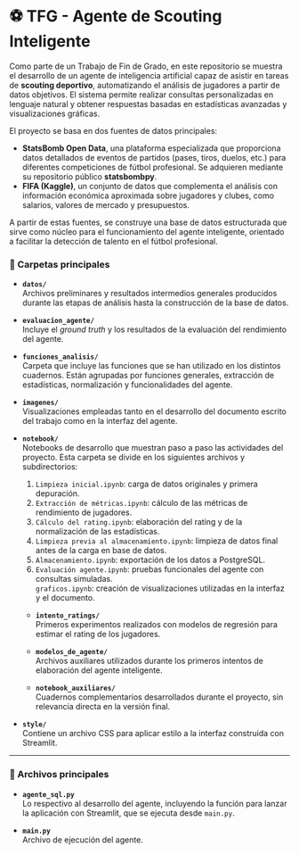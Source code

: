 # ⚽ TFG - Agente de Scouting Inteligente
Como parte de un Trabajo de Fin de Grado, en este repositorio se muestra el desarrollo de un agente de inteligencia artificial capaz de asistir en tareas de **scouting deportivo**, automatizando el análisis de jugadores a partir de datos objetivos. El sistema permite realizar consultas personalizadas en lenguaje natural y obtener respuestas basadas en estadísticas avanzadas y visualizaciones gráficas.

El proyecto se basa en dos fuentes de datos principales:

- **StatsBomb Open Data**, una plataforma especializada que proporciona datos detallados de eventos de partidos (pases, tiros, duelos, etc.) para diferentes competiciones de fútbol profesional. Se adquieren mediante su repositorio público **statsbombpy**.
- **FIFA (Kaggle)**, un conjunto de datos que complementa el análisis con información económica aproximada sobre jugadores y clubes, como salarios, valores de mercado y presupuestos.

A partir de estas fuentes, se construye una base de datos estructurada que sirve como núcleo para el funcionamiento del agente inteligente, orientado a facilitar la detección de talento en el fútbol profesional.

### 📁 Carpetas principales

- **`datos/`**  
  Archivos preliminares y resultados intermedios generales producidos durante las etapas de análisis hasta la construcción de la base de datos.

- **`evaluacion_agente/`**  
  Incluye el *ground truth* y los resultados de la evaluación del rendimiento del agente.

- **`funciones_analisis/`**  
  Carpeta que incluye las funciones que se han utilizado en los distintos cuadernos. Están agrupadas por funciones generales, extracción de estadísticas, normalización y funcionalidades del agente.

- **`imagenes/`**  
  Visualizaciones empleadas tanto en el desarrollo del documento escrito del trabajo como en la interfaz del agente.

- **`notebook/`**  
  Notebooks de desarrollo que muestran paso a paso las actividades del proyecto. Esta carpeta se divide en los siguientes archivos y subdirectorios:

  1. `Limpieza inicial.ipynb`: carga de datos originales y primera depuración.  
  2. `Extracción de métricas.ipynb`: cálculo de las métricas de rendimiento de jugadores.  
  3. `Cálculo del rating.ipynb`: elaboración del rating y de la normalización de las estadísticas.  
  4. `Limpieza previa al almacenamiento.ipynb`: limpieza de datos final antes de la carga en base de datos.  
  5. `Almacenamiento.ipynb`: exportación de los datos a PostgreSQL.  
  6. `Evaluación agente.ipynb`: pruebas funcionales del agente con consultas simuladas.  
     `graficos.ipynb`: creación de visualizaciones utilizadas en la interfaz y el documento.

  - **`intento_ratings/`**  
    Primeros experimentos realizados con modelos de regresión para estimar el rating de los jugadores.

  - **`modelos_de_agente/`**  
    Archivos auxiliares utilizados durante los primeros intentos de elaboración del agente inteligente.

  - **`notebook_auxiliares/`**  
    Cuadernos complementarios desarrollados durante el proyecto, sin relevancia directa en la versión final.

- **`style/`**  
  Contiene un archivo CSS para aplicar estilo a la interfaz construida con Streamlit.

---

### 📄 Archivos principales

- **`agente_sql.py`**  
  Lo respectivo al desarrollo del agente, incluyendo la función para lanzar la aplicación con Streamlit, que se ejecuta desde `main.py`.

- **`main.py`**  
  Archivo de ejecución del agente.
